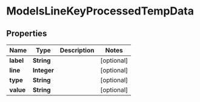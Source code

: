 

# ModelsLineKeyProcessedTempData

## Properties

Name | Type | Description | Notes
------------ | ------------- | ------------- | -------------
**label** | **String** |  |  [optional]
**line** | **Integer** |  |  [optional]
**type** | **String** |  |  [optional]
**value** | **String** |  |  [optional]





